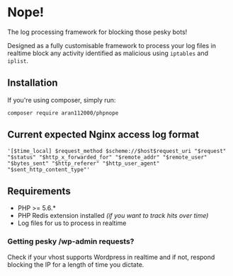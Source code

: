 # Nope!
The log processing framework for blocking those pesky bots!

Designed as a fully customisable framework to process your log files in realtime block any activity identified as malicious using `iptables` and `iplist`.

## Installation
If you're using composer, simply run:
```console 
composer require aran112000/phpnope
```

## Current expected Nginx access log format
```console
'[$time_local] $request_method $scheme://$host$request_uri "$request" "$status" "$http_x_forwarded_for" "$remote_addr" "$remote_user" "$bytes_sent" "$http_referer" "$http_user_agent" "$sent_http_content_type"'
```

## Requirements
 * PHP >= 5.6.*
 * PHP Redis extension installed _(if you want to track hits over time)_
 * Log files for us to process in realtime

### Getting pesky /wp-admin requests?
Check if your vhost supports Wordpress in realtime and if not, respond blocking the IP for a length of time you dictate.

